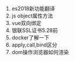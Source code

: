 1. es2018新功能翻译
1. js object属性方法
1. vue双向绑定
1. 银联SSL证书5.28前
1. docker了解一下
1. apply,call,bind区分
1. dom操作浏览器如何渲染